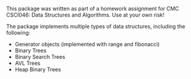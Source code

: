 This package was written as part of a homework assignment for CMC CSCI046: Data Structures and Algorithms. Use at your own risk!  

The package implements multiple types of data structures, including the following:   

- Generator objects (implemented with range and fibonacci)   
- Binary Trees    
- Binary Search Trees    
- AVL Trees    
- Heap Binary Trees   
